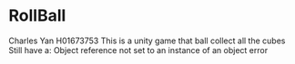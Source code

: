 # RollBall
Charles Yan
H01673753
This is a unity game that ball collect all the cubes
Still have a: Object reference not set to an instance of an object error 
